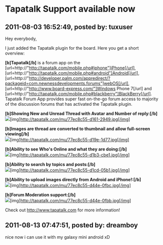 # Tapatalk Support available now

## 2011-08-03 16:52:49, posted by: tuxuser

Hey everybody,  
   
 I just added the Tapatalk plugin for the board. Here you get a short overview:  
   
 **[b]Tapatalk[/b]** is a forum app on the [url=http://"http://tapatalk.com/mobile.php#iphone"]iPhone[/url], [url=http://"http://tapatalk.com/mobile.php#android"]Android[/url], [url=http://"http://developer.palm.com/appredirect/?packageid=com.newnessdevelopments.forums"]webOS[/url], [url=http://"http://www.board-express.com/"]Windows Phone 7[/url] and [url=http://"http://tapatalk.com/mobile.php#blackberry"]BlackBerry[/url]. Tapatalk Forum App provides super fast on-the-go forum access to majority of the discussion forums that has activated the Tapatalk plugin.  
   
 **[b]Showing New and Unread Thread with Avatar and Number of reply:[/b]**  
 ![](http://tapatalk.com/mu/77ec8c55-d161-2949.jpg)[img]http://tapatalk.com/mu/77ec8c55-d161-2949.jpg[/img]  
   
 **[b]Images are thread are converted to thumbnail and allow full-screen viewing[/b]**  
 ![](http://tapatalk.com/mu/77ec8c55-d19e-1d77.jpg)[img]http://tapatalk.com/mu/77ec8c55-d19e-1d77.jpg[/img]  
   
 **[b]Ability to see Who's Online and what they are doing:[/b]**  
 ![](http://tapatalk.com/mu/77ec8c55-d1b3-cbe1.jpg)[img]http://tapatalk.com/mu/77ec8c55-d1b3-cbe1.jpg[/img]  
   
 **[b]Ability to search by topics and posts:[/b]**  
 ![](http://tapatalk.com/mu/77ec8c55-d1cd-05b1.jpg)[img]http://tapatalk.com/mu/77ec8c55-d1cd-05b1.jpg[/img]  
   
 **[b]Ability to upload images directly from Android and iPhone!:[/b]**  
 ![](http://tapatalk.com/mu/77ec8c55-d44e-0fbc.jpg)[img]http://tapatalk.com/mu/77ec8c55-d44e-0fbc.jpg[/img]  
   
 **[b]Forum Moderation support:[/b]**  
 ![](http://tapatalk.com/mu/77ec8c55-d44e-0fbb.jpg)[img]http://tapatalk.com/mu/77ec8c55-d44e-0fbb.jpg[/img]  
   
   
 Check out http://www.tapatalk.com for more information!

## 2011-08-13 07:47:51, posted by: dreamboy

nice now i can use it with my galaxy mini android xD